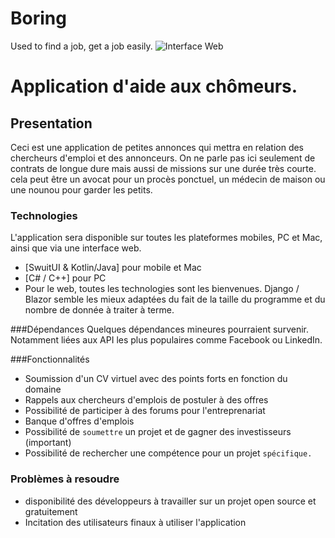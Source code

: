 # Boring
Used to find a job, get a job easily.
![Interface Web](Chômage-Afrique-du-sud.jpg?raw=true "Illustration de la situation")
# Application d'aide aux chômeurs.

## Presentation
Ceci est une application de petites annonces qui mettra en relation des chercheurs d'emploi et des annonceurs. On ne parle pas ici seulement de contrats de longue dure mais aussi de missions sur une durée très courte. cela peut être un avocat pour un procès ponctuel, un médecin de maison ou une nounou pour garder les petits.

### Technologies
L'application sera disponible sur toutes les plateformes mobiles, PC et Mac, ainsi que via une interface web. 

- [SwuitUI & Kotlin/Java] pour mobile et Mac
- [C# / C++] pour PC   
- Pour le web, toutes les technologies sont les bienvenues. Django / Blazor semble les mieux adaptées du fait de la taille du programme et du nombre de donnée à traiter à terme.

###Dépendances
Quelques dépendances mineures pourraient survenir. Notamment liées aux API les plus populaires comme Facebook ou LinkedIn. 

###Fonctionnalités

- Soumission d'un CV virtuel avec des points forts en fonction du domaine
- Rappels aux chercheurs d'emplois de postuler à des offres
- Possibilité de participer à des forums pour l'entreprenariat
- Banque d'offres d'emplois
- Possibilité de `soumettre` un projet et de gagner des investisseurs (important)
- Possibilité de rechercher une compétence pour un projet `spécifique.`

### Problèmes à resoudre

- disponibilité des développeurs à travailler sur un projet open source et gratuitement
- Incitation des utilisateurs finaux à utiliser l'application
